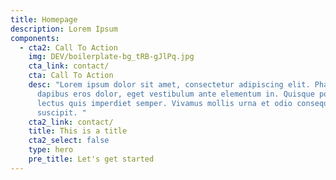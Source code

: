 ```yaml
---
title: Homepage
description: Lorem Ipsum
components:
  - cta2: Call To Action
    img: DEV/boilerplate-bg_tRB-gJlPq.jpg
    cta_link: contact/
    cta: Call To Action
    desc: "Lorem ipsum dolor sit amet, consectetur adipiscing elit. Phasellus
      dapibus eros dolor, eget vestibulum ante elementum in. Quisque porta
      lectus quis imperdiet semper. Vivamus mollis urna et odio consequat
      suscipit. "
    cta2_link: contact/
    title: This is a title
    cta2_select: false
    type: hero
    pre_title: Let's get started
---
```

